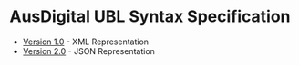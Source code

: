 # AusDigital UBL Syntax Specification
 * [Version 1.0](/docs/1.0/index.md) - XML Representation
 * [Version 2.0](/docs/2.0/index.md) - JSON Representation